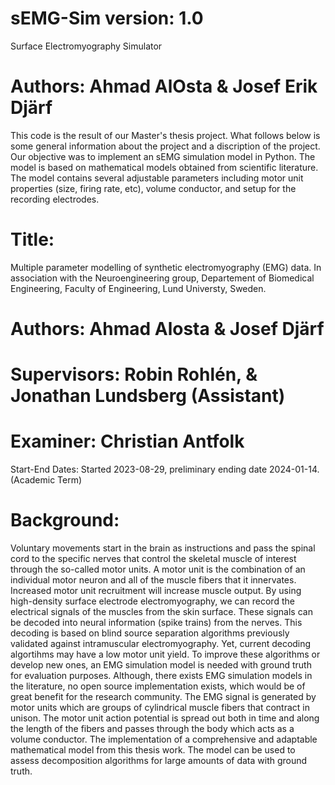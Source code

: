 # sEMG-Sim version: 1.0
  Surface Electromyography Simulator

# Authors: Ahmad AlOsta & Josef Erik Djärf 
This code is the result of our Master's thesis project. What follows below is some general information about the project and a discription of the project.
Our objective was to implement an sEMG simulation model in Python. The model is based on mathematical models obtained
from scientific literature. The model contains several adjustable parameters including motor unit properties (size, firing rate, etc),
volume conductor, and setup for the recording electrodes.

# Title:
Multiple parameter modelling of synthetic electromyography (EMG) data.
In association with the Neuroengineering group, Departement of Biomedical Engineering, Faculty of Engineering, Lund Universty, Sweden.

# Authors:  Ahmad Alosta & Josef Djärf
# Supervisors: Robin Rohlén, & Jonathan Lundsberg (Assistant)
# Examiner: Christian Antfolk
Start-End Dates: Started 2023-08-29, preliminary ending date 2024-01-14. (Academic Term)

# Background:
Voluntary movements start in the brain as instructions and pass the spinal cord to the specific nerves that control
the skeletal muscle of interest through the so-called motor units. A motor unit is the combination of an individual
motor neuron and all of the muscle fibers that it innervates. Increased motor unit recruitment will increase muscle
output. By using high-density surface electrode electromyography, we can record the electrical signals of the
muscles from the skin surface. These signals can be decoded into neural information (spike trains) from the nerves.
This decoding is based on blind source separation algorithms previously validated against intramuscular
electromyography. Yet, current decoding algortihms may have a low motor unit yield. To improve these algorithms
or develop new ones, an EMG simulation model is needed with ground truth for evaluation purposes. Although,
there exists EMG simulation models in the literature, no open source implementation exists, which would be of
great benefit for the research community. The EMG signal is generated by motor units which are groups of
cylindrical muscle fibers that contract in unison. The motor unit action potential is spread out both in time and
along the length of the fibers and passes through the body which acts as a volume conductor. The implementation
of a comprehensive and adaptable mathematical model from this thesis work. The model can be used to assess
decomposition algorithms for large amounts of data with ground truth.
